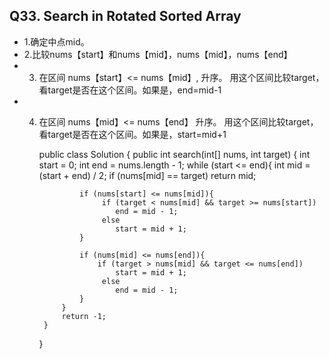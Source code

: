 ## Q33. Search in Rotated Sorted Array

* 1.确定中点mid。
* 2.比较nums【start】和nums【mid】，nums【mid】，nums【end】
* 3. 在区间  nums【start】<=  nums【mid】, 升序。 
       用这个区间比较target，看target是否在这个区间。如果是，end=mid-1
*  4. 在区间  nums【mid】<= nums【end】 升序。
     用这个区间比较target，看target是否在这个区间。如果是，start=mid+1


       public class Solution {
           public int search(int[] nums, int target) {
               int start = 0;
               int end = nums.length - 1;
               while (start <= end){
                   int mid = (start + end) / 2;
                   if (nums[mid] == target)
                       return mid;

                   if (nums[start] <= nums[mid]){
                        if (target < nums[mid] && target >= nums[start]) 
                           end = mid - 1;
                        else
                           start = mid + 1;
                   } 

                   if (nums[mid] <= nums[end]){
                       if (target > nums[mid] && target <= nums[end])
                           start = mid + 1;
                        else
                           end = mid - 1;
                   }
               }
               return -1;
           }
       }
